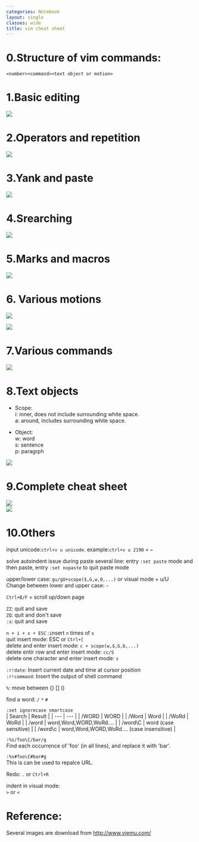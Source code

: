 ```yaml
---
categories: Notebook
layout: single
classes: wide
title: vim cheat sheet
---
```


# 0.Structure of vim commands:  
`<number><command><text object or motion>`

# 1.Basic editing

![](https://pengfei-zheng.github.io/assets/images/notebook/vim-cheat-sheet/1-basic-editing.gif)  

# 2.Operators and repetition

![](https://pengfei-zheng.github.io/assets/images/notebook/vim-cheat-sheet/2-operators-repetition.gif)  

# 3.Yank and paste

![](https://pengfei-zheng.github.io/assets/images/notebook/vim-cheat-sheet/3-yank-paste.gif)  

# 4.Srearching

![](https://pengfei-zheng.github.io/assets/images/notebook/vim-cheat-sheet/4-searching.gif)  

# 5.Marks and macros

![](https://pengfei-zheng.github.io/assets/images/notebook/vim-cheat-sheet/5-marks-macros.gif)  

# 6. Various motions

![](https://pengfei-zheng.github.io/assets/images/notebook/vim-cheat-sheet/5-marks-macros.gif)  

![](https://pengfei-zheng.github.io/assets/images/notebook/vim-cheat-sheet/5-move-cursor.gif)  

# 7.Various commands

![](https://pengfei-zheng.github.io/assets/images/notebook/vim-cheat-sheet/7-various-commands.gif)  

# 8.Text objects  

 - Scope:  
i: inner, does not include surrounding white space.  
a: around, includes surrounding white space.  

 - Object:  
w: word  
s: sentence  
p: paragrph  

![](https://pengfei-zheng.github.io/assets/images/notebook/vim-cheat-sheet/8-text-objects.png)  

# 9.Complete cheat sheet  

![](https://pengfei-zheng.github.io/assets/images/notebook/vim-cheat-sheet/A_complete_graphical_cheat_sheet_1.gif)  
![](https://pengfei-zheng.github.io/assets/images/notebook/vim-cheat-sheet/A_complete_graphical_cheat_sheet_2.gif)  
# 10.Others  

input unicode:`ctrl+v u unicode`. example:`ctrl+v u 2190` = `←`   

solve autoindent issue during paste several line: entry `:set paste` mode and then paste, entry `:set nopaste` to quit paste mode  

upper/lower case: `gu/gU+scope($,G,w,0,...)` or visual mode + u/U  
Change between lower and upper case: `~`

`Ctrl+B/F` = scroll up/down page

`ZZ`: quit and save  
`ZQ`: quit and don't save  
`:x`: quit and save  

`n + i + x + ESC` :`i`nsert `n` times of `x`  
quit insert mode: ESC or `Ctrl+[`  
delete and enter insert mode: `c + scope(w,$,G,b,...)`  
delete entir row and enter insert mode: `cc/S`  
delete one character and enter insert mode: `s`  

`:r!date`: Insert current date and time at cursor position  
`:r!command`: Insert the output of shell command  

`%`: move between {} [] ()  

find a word: `/` `*` `#`  

`:set ignorecase smartcase`  
| Search  | Result                                         |
| ---     | ---                                            |
| /WORD   | WORD                                           |
| /Word   | Word                                           |
| /WoRd   | WoRd                                           |
| /word   | word,Word,WORD,WoRd....                        |
| /word\C | word                     (case sensitive)   |
| /word\c | word,Word,WORD,WoRd....  (case insensitive) |

`:%s/foo\C/bar/g`  
Find each occurrence of 'foo' (in all lines), and replace it with 'bar'.  

`:%s#foo\C#bar#g`  
This is can be used to repalce URL.  

Redo: `.` or `Ctrl+R`  

indent in visual mode:  
`>` or `<`  

# Reference:

Several images are download from <http://www.viemu.com/>
